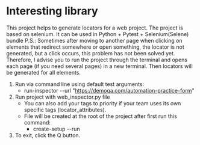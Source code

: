 # Interesting library

This project helps to generate locators for a web project. The project is based on 
selenium. It can be used in Python + Pytest + Selenium(Selene) bundle
P.S.: Sometimes after moving to another page when clicking on elements that redirect 
somewhere or open something, the locator is not generated, but a click occurs, 
this problem has not been solved yet. Therefore, I advise you to run the project 
through the terminal and opens each page (if you need several pages) in a new terminal. 
Then locators will be generated for all elements. 

1. Run via command line using default test arguments:
   - run-inspector --url "https://demoqa.com/automation-practice-form"
2. Run project with web_inspector.py file 
   - You can also add your tags to priority if 
   your team uses its own specific tags (locator_attributes).
   - File will be created at the root of the project after first run this command:
     - create-setup --run
3. To exit, click the Q button.